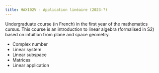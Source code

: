 ```yaml
---
title: HAX102V - Application linéaire (2023-?)
---
```


Undergraduate course (in French) in the first year of the mathematics cursus.
This course is an introduction to linear algebra (formalised in S2) based on intuition from plane and space geometry. 

- Complex number
- Linear system
- Linear subspace
- Matrices 
- Linear application
